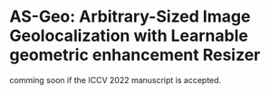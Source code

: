 # AS-Geo: Arbitrary-Sized Image Geolocalization with Learnable geometric enhancement Resizer

comming soon if the ICCV 2022 manuscript is accepted.
